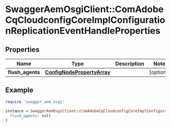 # SwaggerAemOsgiClient::ComAdobeCqCloudconfigCoreImplConfigurationReplicationEventHandleProperties

## Properties

| Name | Type | Description | Notes |
| ---- | ---- | ----------- | ----- |
| **flush_agents** | [**ConfigNodePropertyArray**](ConfigNodePropertyArray.md) |  | [optional] |

## Example

```ruby
require 'swagger_aem_osgi'

instance = SwaggerAemOsgiClient::ComAdobeCqCloudconfigCoreImplConfigurationReplicationEventHandleProperties.new(
  flush_agents: null
)
```


